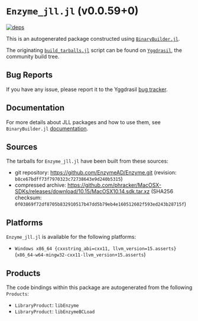 # `Enzyme_jll.jl` (v0.0.59+0)

[![deps](https://juliahub.com/docs/Enzyme_jll/deps.svg)](https://juliahub.com/ui/Packages/Enzyme_jll/HzMCj?page=2)

This is an autogenerated package constructed using [`BinaryBuilder.jl`](https://github.com/JuliaPackaging/BinaryBuilder.jl).

The originating [`build_tarballs.jl`](https://github.com/JuliaPackaging/Yggdrasil/blob/7311aa38d9c36caf9f911afde0676a0f752f74e9/E/Enzyme/build_tarballs.jl) script can be found on [`Yggdrasil`](https://github.com/JuliaPackaging/Yggdrasil/), the community build tree.

## Bug Reports

If you have any issue, please report it to the Yggdrasil [bug tracker](https://github.com/JuliaPackaging/Yggdrasil/issues).

## Documentation

For more details about JLL packages and how to use them, see `BinaryBuilder.jl` [documentation](https://docs.binarybuilder.org/stable/jll/).

## Sources

The tarballs for `Enzyme_jll.jl` have been built from these sources:

* git repository: https://github.com/EnzymeAD/Enzyme.git (revision: `b8ce67bdff73f7970323c72738643e9d240b5315`)
* compressed archive: https://github.com/phracker/MacOSX-SDKs/releases/download/10.15/MacOSX10.14.sdk.tar.xz (SHA256 checksum: `0f03869f72df8705b832910517b47dd5b79eb4e160512602f593ed243b28715f`)

## Platforms

`Enzyme_jll.jl` is available for the following platforms:

* `Windows x86_64 {cxxstring_abi=cxx11, llvm_version=15.asserts}` (`x86_64-w64-mingw32-cxx11-llvm_version+15.asserts`)

## Products

The code bindings within this package are autogenerated from the following `Products`:

* `LibraryProduct`: `libEnzyme`
* `LibraryProduct`: `libEnzymeBCLoad`
